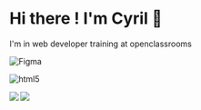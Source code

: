# Hi there ! I'm Cyril 👋

I'm in web developer training at openclassrooms

![Figma](https://img.shields.io/badge/figma-%23F24E1E.svg?style=for-the-badge&logo=figma&logoColor=white)

![html5](https://img.shields.io/badge/HTML5-E34F26?style=for-the-badge&logo=html5&logoColor=white)

<img align="left" src="https://img.shields.io/badge/HTML5-E34F26?style=for-the-badge&logo=html5&logoColor=white"/>

<img align="left" src="https://img.shields.io/badge/medium-%2312100E.svg?&style=for-the-badge&logo=medium&logoColor=white"/>
